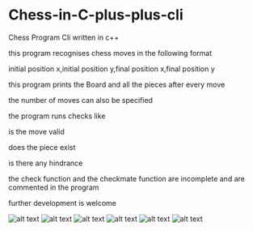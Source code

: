 # Chess-in-C-plus-plus-cli
Chess Program Cli written in c++

this program recognises chess moves in the following format 

 initial position x,initial position y,final position x,final position y
 
 this program prints the Board and all the pieces after every move
 
 the number of moves can also be specified
 
 the program runs checks like 
 
 is the move valid 
 
 does the piece exist
 
 is there any hindrance
 
 the check function and the checkmate function are incomplete and are commented in the program 
  
 further development is welcome
 
 ![alt text](https://github.com/Mosespaulr/ChessCppCLI/blob/master/Screenshot%20from%202017-06-08%2020:41:16.png)
![alt text](https://github.com/Mosespaulr/ChessCppCLI/blob/master/Screenshot%20from%202017-06-08%2020:41:48.png)
![alt text](https://github.com/Mosespaulr/ChessCppCLI/blob/master/Screenshot%20from%202017-06-08%2020:42:34.png)
![alt text](https://github.com/Mosespaulr/ChessCppCLI/blob/master/Screenshot%20from%202017-06-08%2020:44:40.png)
![alt text](https://github.com/Mosespaulr/ChessCppCLI/blob/master/Screenshot%20from%202017-06-08%2020:45:29.png)
![alt text](https://github.com/Mosespaulr/ChessCppCLI/blob/master/Screenshot%20from%202017-06-08%2020:47:42.png)

